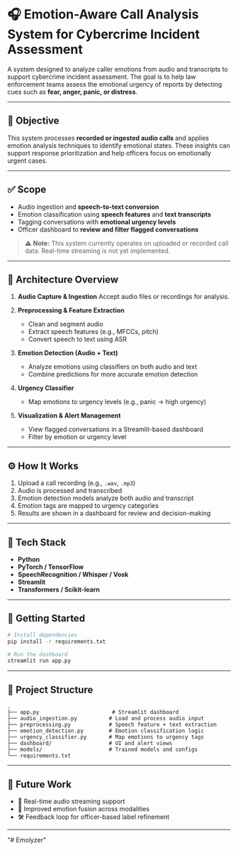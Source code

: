 
# 🎧 Emotion-Aware Call Analysis System for Cybercrime Incident Assessment

A system designed to analyze caller emotions from audio and transcripts to support cybercrime incident assessment. The goal is to help law enforcement teams assess the emotional urgency of reports by detecting cues such as **fear, anger, panic, or distress**.

---

## 📌 Objective

This system processes **recorded or ingested audio calls** and applies emotion analysis techniques to identify emotional states. These insights can support response prioritization and help officers focus on emotionally urgent cases.

---

## ✅ Scope

* Audio ingestion and **speech-to-text conversion**
* Emotion classification using **speech features** and **text transcripts**
* Tagging conversations with **emotional urgency levels**
* Officer dashboard to **review and filter flagged conversations**

> ⚠️ **Note:** This system currently operates on uploaded or recorded call data. Real-time streaming is not yet implemented.

---

## 🧠 Architecture Overview

1. **Audio Capture & Ingestion**
   Accept audio files or recordings for analysis.

2. **Preprocessing & Feature Extraction**

   * Clean and segment audio
   * Extract speech features (e.g., MFCCs, pitch)
   * Convert speech to text using ASR

3. **Emotion Detection (Audio + Text)**

   * Analyze emotions using classifiers on both audio and text
   * Combine predictions for more accurate emotion detection

4. **Urgency Classifier**

   * Map emotions to urgency levels (e.g., panic → high urgency)

5. **Visualization & Alert Management**

   * View flagged conversations in a Streamlit-based dashboard
   * Filter by emotion or urgency level

---

## ⚙️ How It Works

1. Upload a call recording (e.g., `.wav`, `.mp3`)
2. Audio is processed and transcribed
3. Emotion detection models analyze both audio and transcript
4. Emotion tags are mapped to urgency categories
5. Results are shown in a dashboard for review and decision-making

---

## 🧪 Tech Stack

* **Python**
* **PyTorch / TensorFlow**
* **SpeechRecognition / Whisper / Vosk**
* **Streamlit**
* **Transformers / Scikit-learn**

---

## 🚀 Getting Started

```bash
# Install dependencies
pip install -r requirements.txt

# Run the dashboard
streamlit run app.py
```

---

## 📁 Project Structure

```
.
├── app.py                       # Streamlit dashboard
├── audio_ingestion.py          # Load and process audio input
├── preprocessing.py            # Speech feature + text extraction
├── emotion_detection.py        # Emotion classification logic
├── urgency_classifier.py       # Map emotions to urgency tags
├── dashboard/                  # UI and alert views
├── models/                     # Trained models and configs
└── requirements.txt
```

---

## 🧭 Future Work

* 🔄 Real-time audio streaming support
* 🧠 Improved emotion fusion across modalities
* 🛠️ Feedback loop for officer-based label refinement

---
"# Emolyzer" 
